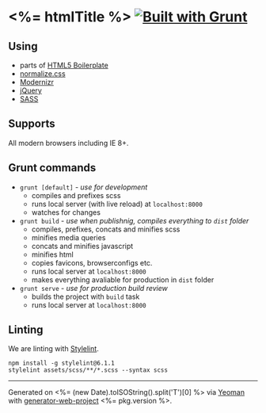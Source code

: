 # <%= htmlTitle %> [![Built with Grunt](https://cdn.gruntjs.com/builtwith.png)](http://gruntjs.com/)

## Using
 * parts of [HTML5 Boilerplate](https://html5boilerplate.com/)
 * [normalize.css](https://necolas.github.io/normalize.css/)
 * [Modernizr](https://modernizr.com/)
 * [jQuery](https://jquery.com/)
 * [SASS](http://sass-lang.com/)

## Supports
All modern browsers including IE 8+.

## Grunt commands
 * `grunt [default]` - *use for development*
	* compiles and prefixes scss
	* runs local server (with live reload) at `localhost:8000`
	* watches for changes
 * `grunt build` - *use when publishnig, compiles everything to `dist` folder*
 	* compiles, prefixes, concats and minifies scss
 	* minifies media queries
 	* concats and minifies javascript
 	* minifies html
 	* copies favicons, browserconfigs etc.
 	* runs local server at `localhost:8000`
 	* makes everything avaliable for production in `dist` folder
 * `grunt serve` - *use for production build review*
 	* builds the project with `build` task
 	* runs local server at `localhost:8000`

## Linting
We are linting with [Stylelint](http://stylelint.io/).
```
npm install -g stylelint@6.1.1
stylelint assets/scss/**/*.scss --syntax scss
```

***
Generated on <%= (new Date).toISOString().split('T')[0] %> via [Yeoman](http://yeoman.io) with [generator-web-project](https://github.com/brand-new/generator-web-project) <%= pkg.version %>.
